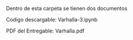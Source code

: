 Dentro de esta carpeta se tienen dos documentos

Codigo descargable: Varhalla-3.ipynb

PDF del Entregable: Varhalla.pdf
